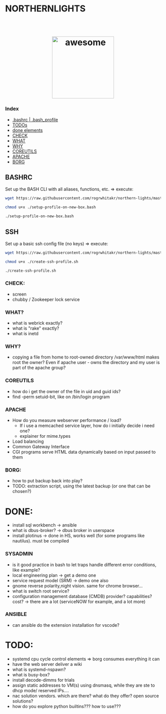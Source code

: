 

# NORTHERNLIGHTS

<h1 align="center">
	<br>
	<img width="200" src="https://cdn.rawgit.com/sindresorhus/awesome/master/media/logo.svg" alt="awesome">
	<br>
</h1>

<h3>Index</h3>
<ul>
<li><a href="#BASHRC">.bashrc | .bash_profile</a></li>
<li><a href="#TODO">TODOs</a></li>
<li><a href="#DONE">done elements</a></li>
<li><a href="#CHECK">CHECK</a></li>
<li><a href="#WHAT">WHAT</a></li>
<li><a href="#WHY">WHY</a></li>

<li><a href="#COREUTILS">COREUTILS</a></li>
<li><a href="#APACHE">APACHE</a></li>
<li><a href="#BORG">BORG</a></li>
</ul>

## BASHRC

Set up the BASH CLI with all aliases, functions, etc. => execute:

```bash
wget https://raw.githubusercontent.com/rogrwhitakr/northern-lights/master/script/setup-profile-on-new-box.bash 

chmod u+x ./setup-profile-on-new-box.bash

./setup-profile-on-new-box.bash
```

## SSH

Set up a basic ssh config file (no keys) => execute:

```bash
wget https://raw.githubusercontent.com/rogrwhitakr/northern-lights/master/conf/network/ssh/create-ssh-profile.sh 

chmod u+x ./create-ssh-profile.sh

./create-ssh-profile.sh
```

### CHECK:
- screen 
- chubby / Zookeeper lock service

### WHAT?
- what is webrick exactly?
- what is "rake" exactly?
- what is inetd


### WHY?
- copying a file from home to root-owned directory /var/www/html makes root the owner? Even if apache user - owns the directory and my user is part of the apache group?

### COREUTILS
- how do i get the owner of the file in uid and guid ids?
- find -perm setuid-bit, like on /bin/login program

### APACHE
- How do you measure webserver performance / load? 
  - If i use a memcached service layer, how do i initially decide i need one?
  - explainer for mime.types
- Load balancing
- Common Gateway Interface
- CGI programs serve HTML data dynamically based on input passed to them

### BORG:
- how to put backup back into play?
- TODO: extraction script, using the latest backup (or one that can be chosen?)

# DONE:
- install sql workbench -> ansible
- what is dbus-broker? -> dbus broker in userspace
- install plotinus -> done in HS, works well (for some programs like nautilus). must be compiled
### SYSADMIN
- is it good practice in bash to let traps handle different error conditions, like example?
- local engineering plan -> get a demo one
- service request model (SRM) -> demo one also
- gnome reverse polarity,night vision. same for chrome browser...
- what is switch root service?
- configuration management database (CMDB) provider? capabilities? cost? -> there are a lot (serviceNOW for example, and a lot more)
### ANSIBLE
- can ansible do the extension installation for vscode?
# TODO:
- systemd cpu cycle control elements => borg consumes everything it can
- have the web server deliver a wiki
- what is systemd-nspawn?
- what is busy-box?
- install decode-dimms for trials
- assign static addresses to VM(s) using dnsmasq, while they are ste to dhcp mode/ reserved IPs....
- nac solution vendors. which are there? what do they offer? open source solutions?
- how do you explore python builtins??? how to use???